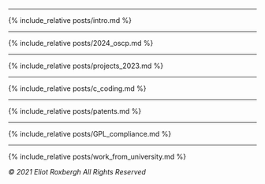 
---
{% include_relative posts/intro.md %}

---
{% include_relative posts/2024_oscp.md %}

---
{% include_relative posts/projects_2023.md %}

---
{% include_relative posts/c_coding.md %}

---
{% include_relative posts/patents.md %}

---
{% include_relative posts/GPL_compliance.md %}

---
{% include_relative posts/work_from_university.md %}

_© 2021 Eliot Roxbergh All Rights Reserved_
